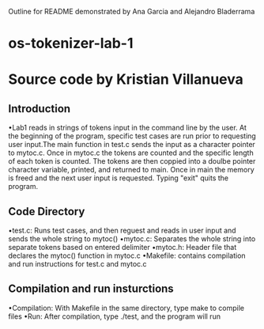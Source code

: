 Outline for README demonstrated by Ana Garcia and Alejandro Bladerrama
# os-tokenizer-lab-1
# Source code by Kristian Villanueva

## Introduction

•Lab1 reads in strings of tokens input in the command line by the user. At the beginning of the program, specific test cases are run prior to requesting user input.The main function in test.c sends the input as a character pointer to mytoc.c. Once in mytoc.c the tokens are counted and the specific length of each token is counted. The tokens are then coppied into a doulbe pointer character variable, printed, and returned to main. Once in main the memory is freed and the next user input is requested. Typing "exit" quits the program.

## Code Directory

•test.c: Runs test cases, and then reguest and reads in user input and sends the whole string to mytoc()
•mytoc.c: Separates the whole string into separate tokens based on entered
delimiter 
•mytoc.h: Header file that declares the mytoc() function in mytoc.c
•Makefile: contains compilation and run instructions for test.c and mytoc.c

## Compilation and run insturctions

•Compilation: With Makefile in the same directory, type make to compile files
•Run: After compilation, type ./test, and the program will run
